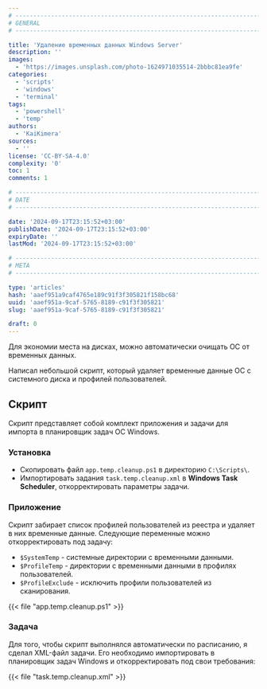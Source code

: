 ```yaml
---
# -------------------------------------------------------------------------------------------------------------------- #
# GENERAL
# -------------------------------------------------------------------------------------------------------------------- #

title: 'Удаление временных данных Windows Server'
description: ''
images:
  - 'https://images.unsplash.com/photo-1624971035514-2bbbc81ea9fe'
categories:
  - 'scripts'
  - 'windows'
  - 'terminal'
tags:
  - 'powershell'
  - 'temp'
authors:
  - 'KaiKimera'
sources:
  - ''
license: 'CC-BY-SA-4.0'
complexity: '0'
toc: 1
comments: 1

# -------------------------------------------------------------------------------------------------------------------- #
# DATE
# -------------------------------------------------------------------------------------------------------------------- #

date: '2024-09-17T23:15:52+03:00'
publishDate: '2024-09-17T23:15:52+03:00'
expiryDate: ''
lastMod: '2024-09-17T23:15:52+03:00'

# -------------------------------------------------------------------------------------------------------------------- #
# META
# -------------------------------------------------------------------------------------------------------------------- #

type: 'articles'
hash: 'aaef951a9caf4765e189c91f3f305821f158bc68'
uuid: 'aaef951a-9caf-5765-8189-c91f3f305821'
slug: 'aaef951a-9caf-5765-8189-c91f3f305821'

draft: 0
---
```


Для экономии места на дисках, можно автоматически очищать ОС от временных данных.

<!--more-->

Написал небольшой скрипт, который удаляет временные данные ОС с системного диска и профилей пользователей.

## Скрипт

Скрипт представляет собой комплект приложения и задачи для импорта в планировщик задач ОС Windows.

### Установка

- Скопировать файл `app.temp.cleanup.ps1` в директорию `C:\Scripts\`.
- Импортировать задания `task.temp.cleanup.xml` в **Windows Task Scheduler**, откорректировать параметры задачи.

### Приложение

Скрипт забирает список профилей пользователей из реестра и удаляет в них временные данные. Следующие переменные можно откорректировать под задачу:

- `$SystemTemp` - системные директории с временными данными.
- `$ProfileTemp` - директории с временными данными в профилях пользователей.
- `$ProfileExclude` - исключить профили пользователей из сканирования.

{{< file "app.temp.cleanup.ps1" >}}

### Задача

Для того, чтобы скрипт выполнялся автоматически по расписанию, я сделал XML-файл задачи. Его необходимо импортировать в планировщик задач Windows и откорректировать под свои требования:

{{< file "task.temp.cleanup.xml" >}}
